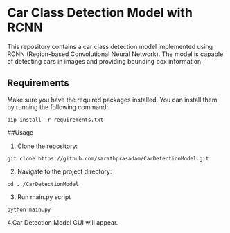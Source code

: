 # Car Class Detection Model with RCNN

This repository contains a car class detection model implemented using RCNN (Region-based Convolutional Neural Network). The model is capable of detecting cars in images and providing bounding box information.

## Requirements

Make sure you have the required packages installed. You can install them by running the following command:

```shell
pip install -r requirements.txt

```
##Usage
1. Clone the repository:
 ```shell
git clone https://github.com/sarathprasadam/CarDetectionModel.git
```
2. Navigate to the project directory:
```shell
cd ../CarDetectionModel
```
3. Run main.py script
 ```shell
python main.py
```
4.Car Detection Model GUI will appear.
